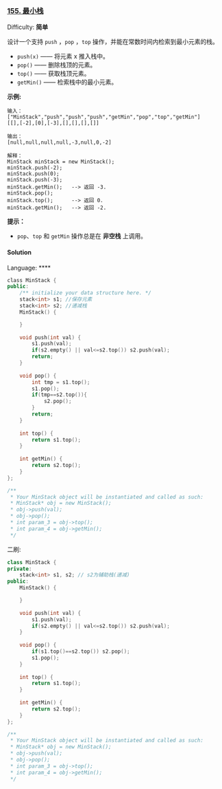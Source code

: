 ### [155\. 最小栈](https://leetcode-cn.com/problems/min-stack/)

Difficulty: **简单**


设计一个支持 `push` ，`pop` ，`top` 操作，并能在常数时间内检索到最小元素的栈。

*   `push(x)` —— 将元素 x 推入栈中。
*   `pop()` —— 删除栈顶的元素。
*   `top()` —— 获取栈顶元素。
*   `getMin()` —— 检索栈中的最小元素。

**示例:**

```
输入：
["MinStack","push","push","push","getMin","pop","top","getMin"]
[[],[-2],[0],[-3],[],[],[],[]]

输出：
[null,null,null,null,-3,null,0,-2]

解释：
MinStack minStack = new MinStack();
minStack.push(-2);
minStack.push(0);
minStack.push(-3);
minStack.getMin();   --> 返回 -3.
minStack.pop();
minStack.top();      --> 返回 0.
minStack.getMin();   --> 返回 -2.
```

**提示：**

*   `pop`、`top` 和 `getMin` 操作总是在 **非空栈** 上调用。


#### Solution

Language: ****

```cpp
​class MinStack {
public:
    /** initialize your data structure here. */
    stack<int> s1; //保存元素
    stack<int> s2; //递减栈
    MinStack() {

    }
    
    void push(int val) {
        s1.push(val);
        if(s2.empty() || val<=s2.top()) s2.push(val);
        return;
    }
    
    void pop() {
        int tmp = s1.top();
        s1.pop();
        if(tmp==s2.top()){
            s2.pop();
        }
        return;
    }
    
    int top() {
        return s1.top();
    }
    
    int getMin() {
        return s2.top();
    }
};

/**
 * Your MinStack object will be instantiated and called as such:
 * MinStack* obj = new MinStack();
 * obj->push(val);
 * obj->pop();
 * int param_3 = obj->top();
 * int param_4 = obj->getMin();
 */
```

二刷:  

```cpp
class MinStack {
private:
    stack<int> s1, s2; // s2为辅助栈(递减)
public:
    MinStack() {

    }
    
    void push(int val) {
        s1.push(val);
        if(s2.empty() || val<=s2.top()) s2.push(val);
    }
    
    void pop() {
        if(s1.top()==s2.top()) s2.pop();
        s1.pop();
    }
    
    int top() {
        return s1.top();
    }
    
    int getMin() {
        return s2.top();
    }
};

/**
 * Your MinStack object will be instantiated and called as such:
 * MinStack* obj = new MinStack();
 * obj->push(val);
 * obj->pop();
 * int param_3 = obj->top();
 * int param_4 = obj->getMin();
 */
 ```